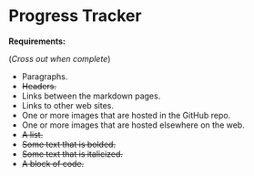 # Progress Tracker

**Requirements:**

(*Cross out when complete*)

* Paragraphs.
* ~~Headers.~~ 
* Links between the markdown pages.
* Links to other web sites.
* One or more images that are hosted in the GitHub repo.
* One or more images that are hosted elsewhere on the web.
* ~~A list.~~
* ~~Some text that is bolded.~~
* ~~Some text that is italicized.~~
* ~~A block of code.~~
